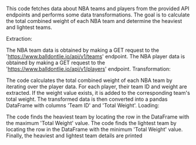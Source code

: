 This code fetches data about NBA teams and players from the provided API endpoints and performs some data transformations. The goal is to calculate the total combined weight of each NBA team and determine the heaviest and lightest teams.

Extraction:

The NBA team data is obtained by making a GET request to the 'https://www.balldontlie.io/api/v1/teams' endpoint. The NBA player data is obtained by making a GET request to the 'https://www.balldontlie.io/api/v1/players' endpoint. Transformation:

The code calculates the total combined weight of each NBA team by iterating over the player data. For each player, their team ID and weight are extracted. If the weight value exists, it is added to the corresponding team's total weight. The transformed data is then converted into a pandas DataFrame with columns 'Team ID' and 'Total Weight'. Loading:

The code finds the heaviest team by locating the row in the DataFrame with the maximum 'Total Weight' value. The code finds the lightest team by locating the row in the DataFrame with the minimum 'Total Weight' value. Finally, the heaviest and lightest team details are printed
